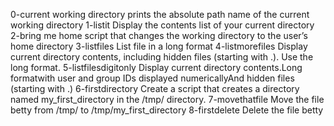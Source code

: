 0-current working directory prints the absolute path name of the current working directory
1-listit Display the contents list of your current directory
2-bring me home script that changes the working directory to the user’s home directory
3-listfiles List file in a long format
4-listmorefiles Display current directory contents, including hidden files (starting with .). Use the long format.
5-listfilesdigitonly Display current directory contents.Long formatwith user and group IDs displayed numericallyAnd hidden files (starting with .)
6-firstdirectory Create a script that creates a directory named my_first_directory in the /tmp/ directory.
7-movethatfile Move the file betty from /tmp/ to /tmp/my_first_directory
8-firstdelete Delete the file betty
